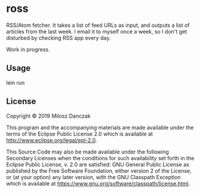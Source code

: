 # ross

RSS/Atom fetcher.  It takes a list of feed URLs as input, and outputs a list of
articles from the last week.  I email it to myself once a week, so I don't get
disturbed by checking RSS app every day.

Work in progress.

## Usage

lein run <FEEDS-FILE>

## License

Copyright © 2019 Milosz Danczak

This program and the accompanying materials are made available under the
terms of the Eclipse Public License 2.0 which is available at
http://www.eclipse.org/legal/epl-2.0.

This Source Code may also be made available under the following Secondary
Licenses when the conditions for such availability set forth in the Eclipse
Public License, v. 2.0 are satisfied: GNU General Public License as published by
the Free Software Foundation, either version 2 of the License, or (at your
option) any later version, with the GNU Classpath Exception which is available
at https://www.gnu.org/software/classpath/license.html.
